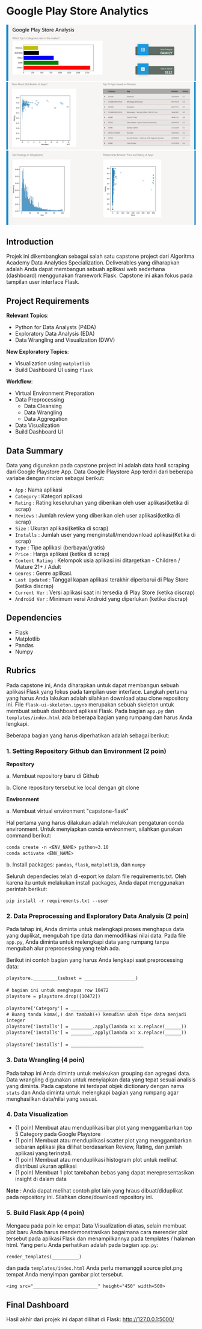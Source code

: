 # Google Play Store Analytics

![DA_1](images/DA_1.jpg)
![DA_2](images/DA_2.jpg)
![DA_2](images/DA_3.jpg)

## Introduction
Projek ini dikembangkan sebagai salah satu capstone project dari Algoritma Academy Data Analytics Specialization. Deliverables yang diharapkan adalah Anda dapat membangun sebuah aplikasi web sederhana (dashboard) menggunakan framework Flask. Capstone ini akan fokus pada tampilan user interface Flask. 

## Project Requirements

**Relevant Topics**:
- Python for Data Analysts (P4DA)
- Exploratory Data Analysis (EDA)
- Data Wrangling and Visualization (DWV)

**New Exploratory Topics**:
- Visualization using `matplotlib`
- Build Dashboard UI using `flask`

**Workflow**:
- Virtual Environment Preparation
- Data Preprocessing
    - Data Cleansing
    - Data Wrangling
    - Data Aggregation
- Data Visualization
- Build Dashboard UI

## Data Summary
Data yang digunakan pada capstone project ini adalah data hasil scraping dari Google Playstore App. Data Google Playstore App terdiri dari beberapa variabe dengan rincian sebagai berikut:
- `App` : Nama aplikasi                
- `Category` : Kategori aplikasi
- `Rating` : Rating keseluruhan yang diberikan oleh user aplikasi(ketika di scrap)
- `Reviews` : Jumlah review yang diberikan oleh user aplikasi(ketika di scrap)
- `Size` : Ukuran aplikasi(ketika di scrap)           
- `Installs` : Jumlah user yang menginstall/mendownload aplikasi(Ketika di scrap)     
- `Type` : Tipe aplikasi (berbayar/gratis)       
- `Price` : Harga aplikasi (ketika di scrap)        
- `Content Rating` : Kelompok usia aplikasi ini ditargetkan - Children / Mature 21+ / Adult   
- `Genres` : Genre aplikasi.        
- `Last Updated` : Tanggal kapan aplikasi terakhir diperbarui di Play Store (ketika discrap) 
- `Current Ver` : Versi aplikasi saat ini tersedia di Play Store (ketika discrap)   
- `Android Ver` : Minimum versi Android yang diperlukan (ketika discrap) 

## Dependencies
- Flask
- Matplotlib
- Pandas
- Numpy

## Rubrics
Pada capstone ini, Anda diharapkan untuk dapat membangun sebuah aplikasi Flask yang fokus pada tampilan user interface. Langkah pertama yang harus Anda lakukan adalah silahkan download atau clone repository ini. File `flask-ui-skeleton.ipynb` merupakan sebuah skeleton untuk membuat sebuah dashboard aplikasi Flask. Pada bagian `app.py` dan `templates/index.html` ada beberapa bagian yang rumpang dan harus Anda lengkapi. 

Beberapa bagian yang harus diperhatikan adalah sebagai berikut:

### 1. Setting Repository Github dan Environment (2 poin)

**Repository**

a. Membuat repository baru di Github

b. Clone repository tersebut ke local dengan git clone

**Environment**

a. Membuat virtual environment "capstone-flask"

Hal pertama yang harus dilakukan adalah melakukan pengaturan conda environment. Untuk menyiapkan conda environment, silahkan gunakan command berikut:

```
conda create -n <ENV_NAME> python=3.10
conda activate <ENV_NAME>
```

b. Install packages: `pandas`, `flask`, `matplotlib`, dan `numpy`

Seluruh dependecies telah di-export ke dalam file requirements.txt. Oleh karena itu untuk melakukan install packages, Anda dapat menggunakan perintah berikut:

```
pip install -r requirements.txt --user
```

### 2. Data Preprocessing and Exploratory Data Analysis (2 poin)

Pada tahap ini, Anda diminta untuk melengkapi proses menghapus data yang duplikat, mengubah tipe data dan memodifikasi nilai data. Pada file `app.py`, Anda diminta untuk melengkapi data yang rumpang tanpa mengubah alur preprocessing yang telah ada.

Berikut ini contoh bagian yang harus Anda lengkapi saat preprocessing data:

```
playstore._________(subset = ___________________) 

# bagian ini untuk menghapus row 10472 
playstore = playstore.drop([10472])

playstore['Category'] = ___________________________
# Buang tanda koma(,) dan tambah(+) kemudian ubah tipe data menjadi integer
playstore['Installs'] = ________.apply(lambda x: x.replace(______))
playstore['Installs'] = ________.apply(lambda x: x.replace(______))

playstore['Installs'] = ___________________________
```

### 3. Data Wrangling (4 poin)

Pada tahap ini Anda diminta untuk melakukan grouping dan agregasi data. Data wrangling digunakan untuk menyiapkan data yang tepat sesuai analisis yang diminta. Pada capstone ini terdapat objek dictionary dengan nama `stats` dan Anda diminta untuk melengkapi bagian yang rumpang agar menghasilkan data/nilai yang sesuai.

### 4. Data Visualization

- (1 poin) Membuat atau menduplikasi bar plot yang menggambarkan top 5 Category pada Google Playstore
- (1 poin) Membuat atau menduplikasi scatter plot yang menggambarkan sebaran aplikasi jika dilihat berdasarkan Review, Rating, dan jumlah aplikasi yang terinstall.
- (1 poin) Membuat atau menduplikasi histogram plot untuk melihat distribusi ukuran aplikasi 
- (1 poin) Membuat 1 plot tambahan bebas yang dapat merepresentasikan insight di dalam data


**Note** : Anda dapat melihat contoh plot lain yang hraus dibuat/diduplikat pada repository ini. Silahkan clone/download repository ini. 

### 5. Build Flask App (4 poin)
Mengacu pada poin ke empat Data Visualization di atas, selain membuat plot baru Anda harus mendemonstrasikan bagaimana cara merender plot tersebut pada aplikasi Flask dan menampilkannya pada templates / halaman html. Yang perlu Anda perhatikan adalah pada bagian `app.py`:
```
render_templates(__________)
```
dan pada `templates/index.html` Anda perlu memanggil source plot.png tempat Anda menyimpan gambar plot tersebut.
```
<img src="________________________" height="450" width=500>
```

## Final Dashboard
Hasil akhir dari projek ini dapat dilihat di Flask:
http://127.0.0.1:5000/
